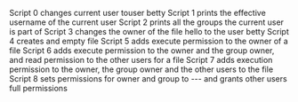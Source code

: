 Script 0 changes current user touser betty
Script 1 prints the effective username of the current user
Script 2 prints all the groups the current user is part of
Script 3 changes the owner of the file hello to the user betty
Script 4 creates and empty file
Script 5 adds execute permission to the owner of a file
Script 6 adds execute permission to the owner and the group owner, and read permission to the other users for a file
Script 7 adds execution permission to the owner, the group owner and the other users to the file
Script 8 sets permissions for owner and group to --- and grants other users full permissions
